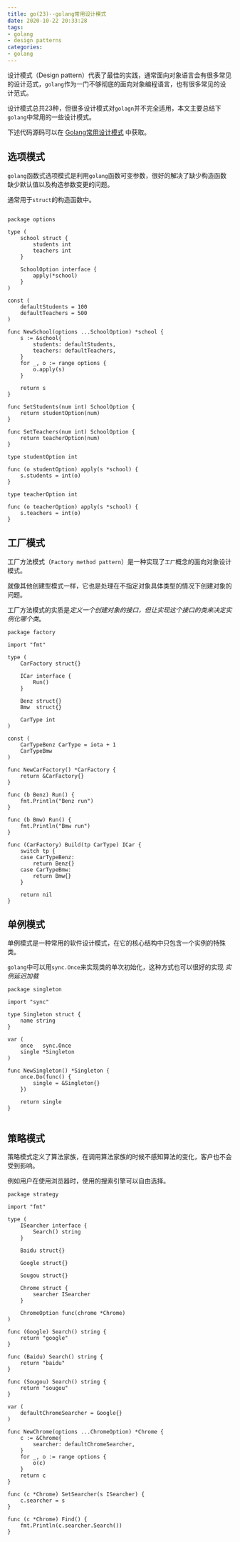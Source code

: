 ```yaml
---
title: go(23)--golang常用设计模式
date: 2020-10-22 20:33:28
tags:
- golang
- design patterns
categories: 
- golang
---
```


设计模式（Design pattern）代表了最佳的实践，通常面向对象语言会有很多常见的设计范式，`golang`作为一门不够彻底的面向对象编程语言，也有很多常见的设计范式。

<!-- more -->

设计模式总共23种，但很多设计模式对`golagn`并不完全适用，本文主要总结下`golang`中常用的一些设计模式。

下述代码源码可以在 [Golang常用设计模式](https://github.com/go-zs/go-patterns) 中获取。

## 选项模式

`golang`函数式选项模式是利用`golang`函数可变参数，很好的解决了缺少构造函数缺少默认值以及构造参数变更的问题。

通常用于`struct`的构造函数中。

```golang

package options

type (
	school struct {
		students int
		teachers int
	}

	SchoolOption interface {
		apply(*school)
	}
)

const (
	defaultStudents = 100
	defaultTeachers = 500
)

func NewSchool(options ...SchoolOption) *school {
	s := &school{
		students: defaultStudents,
		teachers: defaultTeachers,
	}
	for _, o := range options {
		o.apply(s)
	}

	return s
}

func SetStudents(num int) SchoolOption {
	return studentOption(num)
}

func SetTeachers(num int) SchoolOption {
	return teacherOption(num)
}

type studentOption int

func (o studentOption) apply(s *school) {
	s.students = int(o)
}

type teacherOption int

func (o teacherOption) apply(s *school) {
	s.teachers = int(o)
}

```

## 工厂模式

工厂方法模式（`Factory method pattern`）是一种实现了`工厂`概念的面向对象设计模式。

就像其他创建型模式一样，它也是处理在不指定对象具体类型的情况下创建对象的问题。

工厂方法模式的实质是*定义一个创建对象的接口，但让实现这个接口的类来决定实例化哪个类*。

```golang
package factory

import "fmt"

type (
	CarFactory struct{}

	ICar interface {
		Run()
	}

	Benz struct{}
	Bmw  struct{}

	CarType int
)

const (
	CarTypeBenz CarType = iota + 1
	CarTypeBmw
)

func NewCarFactory() *CarFactory {
	return &CarFactory{}
}

func (b Benz) Run() {
	fmt.Println("Benz run")
}

func (b Bmw) Run() {
	fmt.Println("Bmw run")
}

func (CarFactory) Build(tp CarType) ICar {
	switch tp {
	case CarTypeBenz:
		return Benz{}
	case CarTypeBmw:
		return Bmw{}
	}

	return nil
}

```

## 单例模式

单例模式是一种常用的软件设计模式，在它的核心结构中只包含一个实例的特殊类。

`golang`中可以用`sync.Once`来实现类的单次初始化，这种方式也可以很好的实现 *实例延迟加载*

```golang
package singleton

import "sync"

type Singleton struct {
	name string
}

var (
	once   sync.Once
	single *Singleton
)

func NewSingleton() *Singleton {
	once.Do(func() {
		single = &Singleton{}
	})

	return single
}


```

## 策略模式

策略模式定义了算法家族，在调用算法家族的时候不感知算法的变化，客户也不会受到影响。

例如用户在使用浏览器时，使用的搜索引擎可以自由选择。

```golang
package strategy

import "fmt"

type (
	ISearcher interface {
		Search() string
	}

	Baidu struct{}

	Google struct{}

	Sougou struct{}

	Chrome struct {
		searcher ISearcher
	}

	ChromeOption func(chrome *Chrome)
)

func (Google) Search() string {
	return "google"
}

func (Baidu) Search() string {
	return "baidu"
}

func (Sougou) Search() string {
	return "sougou"
}

var (
	defaultChromeSearcher = Google{}
)

func NewChrome(options ...ChromeOption) *Chrome {
	c := &Chrome{
		searcher: defaultChromeSearcher,
	}
	for _, o := range options {
		o(c)
	}
	return c
}

func (c *Chrome) SetSearcher(s ISearcher) {
	c.searcher = s
}

func (c *Chrome) Find() {
	fmt.Println(c.searcher.Search())
}

```


